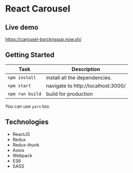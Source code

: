 # React Carousel

## Live demo

  https://carousel-bsrcknssup.now.sh/

## Getting Started
Task | Description
---  | ---
`npm install` | install all the dependencies.
`npm start` | navigate to http://localhost:3000/
`npm run build` | build for production

You can use `yarn` too.

## Technologies
- ReactJS
- Redux
- Redux-thunk
- Axios
- Webpack
- ES6
- SASS